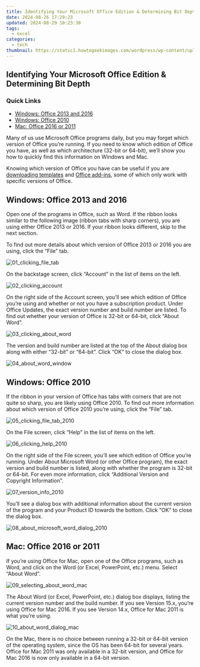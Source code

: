 ```yaml
---
title: Identifying Your Microsoft Office Edition & Determining Bit Depth
date: 2024-08-26 17:29:23
updated: 2024-08-29 10:23:30
tags:
  - excel
categories:
  - tech
thumbnail: https://static1.howtogeekimages.com/wordpress/wp-content/uploads/2017/01/00_lead_image_about_word_window-1.png
---
```


## Identifying Your Microsoft Office Edition & Determining Bit Depth

### Quick Links

* [Windows: Office 2013 and 2016](https://android-location-track.techidaily.com/in-2024-how-to-detect-and-remove-spyware-on-realme-11-pro-drfone-by-drfone-virtual-android/)
* [Windows: Office 2010](https://tech-revival.techidaily.com/introducing-bard-googles-new-ai-contender-against-chatgpt/)
* [Mac: Office 2016 or 2011](https://fox-hovers.techidaily.com/11-pros-of-perfect-color-balancing-mastery-for-2024/)

 Many of us use Microsoft Office programs daily, but you may forget which version of Office you’re running. If you need to know which edition of Office you have, as well as which architecture (32-bit or 64-bit), we’ll show you how to quickly find this information on Windows and Mac.

 Knowing which version of Office you have can be useful if you are [downloading templates](https://unlock-android.techidaily.com/best-ways-on-how-to-unlockbypassswiperemove-infinix-note-30-5g-fingerprint-lock-by-drfone-android/) and [Office add-ins](https://hardware-reviews.techidaily.com/sovol-sv08-evaluation-reviving-the-spirit-of-voron-on-two-wheels/), some of which only work with specific versions of Office.

##  Windows: Office 2013 and 2016

 Open one of the programs in Office, such as Word. If the ribbon looks similar to the following image (ribbon tabs with sharp corners), you are using either Office 2013 or 2016\. If your ribbon looks different, skip to the next section.

 To find out more details about which version of Office 2013 or 2016 you are using, click the “File” tab.

![01_clicking_file_tab](https://static1.howtogeekimages.com/wordpress/wp-content/uploads/2017/01/01_clicking_file_tab.png) 

 On the backstage screen, click “Account” in the list of items on the left.

![02_clicking_account](https://static1.howtogeekimages.com/wordpress/wp-content/uploads/2017/01/02_clicking_account.png) 

 On the right side of the Account screen, you’ll see which edition of Office you’re using and whether or not you have a subscription product. Under Office Updates, the exact version number and build number are listed. To find out whether your version of Office is 32-bit or 64-bit, click “About Word”.

![03_clicking_about_word](https://static1.howtogeekimages.com/wordpress/wp-content/uploads/2017/01/03_clicking_about_word.png) 

 The version and build number are listed at the top of the About dialog box along with either “32-bit” or “64-bit”. Click “OK” to close the dialog box.

![04_about_word_window](https://static1.howtogeekimages.com/wordpress/wp-content/uploads/2017/01/04_about_word_window.png) 

##  Windows: Office 2010

 If the ribbon in your version of Office has tabs with corners that are not quite so sharp, you are likely using Office 2010\. To find out more information about which version of Office 2010 you’re using, click the “File” tab.

![05_clicking_file_tab_2010](https://static1.howtogeekimages.com/wordpress/wp-content/uploads/2017/01/05_clicking_file_tab_2010.png) 

 On the File screen, click “Help” in the list of items on the left.

![06_clicking_help_2010](https://static1.howtogeekimages.com/wordpress/wp-content/uploads/2017/01/06_clicking_help_2010.png) 

 On the right side of the File screen, you’ll see which edition of Office you’re running. Under About Microsoft Word (or other Office program), the exact version and build number is listed, along with whether the program is 32-bit or 64-bit. For even more information, click “Additional Version and Copyright Information”.

![07_version_info_2010](https://static1.howtogeekimages.com/wordpress/wp-content/uploads/2017/01/07_version_info_2010.png) 

 You’ll see a dialog box with additional information about the current version of the program and your Product ID towards the bottom. Click “OK” to close the dialog box.

![08_about_microsoft_word_dialog_2010](https://static1.howtogeekimages.com/wordpress/wp-content/uploads/2017/01/08_about_microsoft_word_dialog_2010-1.png) 

##  Mac: Office 2016 or 2011

 If you’re using Office for Mac, open one of the Office programs, such as Word, and click on the Word (or Excel, PowerPoint, etc.) menu. Select “About Word”.

![09_selecting_about_word_mac](https://static1.howtogeekimages.com/wordpress/wp-content/uploads/2017/01/09_selecting_about_word_mac.png) 

 The About Word (or Excel, PowerPoint, etc.) dialog box displays, listing the current version number and the build number. If you see Version 15.x, you’re using Office for Mac 2016\. If you see Version 14.x, Office for Mac 2011 is what you’re using.

![10_about_word_dialog_mac](https://static1.howtogeekimages.com/wordpress/wp-content/uploads/2017/01/10_about_word_dialog_mac.png) 

 On the Mac, there is no choice between running a 32-bit or 64-bit version of the operating system, since the OS has been 64-bit for several years. Office for Mac 2011 was only available in a 32-bit version, and Office for Mac 2016 is now only available in a 64-bit version.

<ins class="adsbygoogle"
     style="display:block"
     data-ad-format="autorelaxed"
     data-ad-client="ca-pub-7571918770474297"
     data-ad-slot="1223367746"></ins>



<ins class="adsbygoogle"
     style="display:block"
     data-ad-client="ca-pub-7571918770474297"
     data-ad-slot="8358498916"
     data-ad-format="auto"
     data-full-width-responsive="true"></ins>
